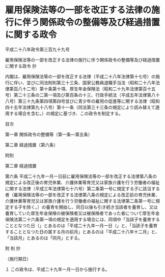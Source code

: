 # 雇用保険法等の一部を改正する法律の施行に伴う関係政令の整備等及び経過措置に関する政令

平成二十八年政令第三百九十九号

雇用保険法等の一部を改正する法律の施行に伴う関係政令の整備等及び経過措置に関する政令 抄

内閣は、雇用保険法等の一部を改正する法律（平成二十八年法律第十七号）の施行に伴い、並びに同法附則第三十三条、国家公務員退職手当法（昭和二十八年法律第百八十二号）第十条第十項、厚生年金保険法（昭和二十九年法律第百十五号）第二十三条の二第一項及び第百条の十三、行政手続法（平成五年法律第八十八号）第三十九条第四項第四号並びに青少年の雇用の促進等に関する法律（昭和四十五年法律第九十八号）第十一条（同法第三十三条の規定により読み替えて適用する場合を含む。）の規定に基づき、この政令を制定する。

目次

第一章 関係政令の整備等（第一条―第五条）

第二章 経過措置（第六条）

附則

第二章 経過措置

第六条 平成二十九年一月一日前に雇用保険法等の一部を改正する法律第八条の規定による改正後の育児休業、介護休業等育児又は家族介護を行う労働者の福祉に関する法律（平成三年法律第七十六号）第二条第一号に規定する子に該当する者（雇用保険法等の一部を改正する法律第八条の規定による改正前の育児休業、介護休業等育児又は家族介護を行う労働者の福祉に関する法律第二条第一号に規定する子を除く。）の養育を開始し、同日以後も引き続き当該者を養育し、又は養育していた厚生年金保険の被保険者又は被保険者であった者について厚生年金保険法第二十六条第一項の規定を適用する場合には、同項中「当該子を養育することとなつた日（」とあるのは「平成二十九年一月一日（」と、「当該子を養育することとなつた日の属する月の前月」とあるのは「平成二十八年十二月」と、「当該月」とあるのは「同月」とする。

附 則 抄

（施行期日）

１ この政令は、平成二十九年一月一日から施行する。
